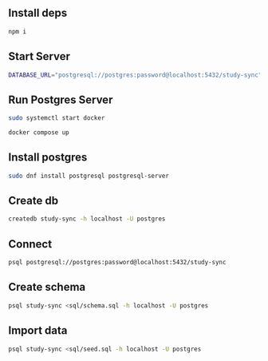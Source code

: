 ## Install deps

```sh
npm i
```

## Start Server

```sh
DATABASE_URL="postgresql://postgres:password@localhost:5432/study-sync" PORT=4567 npm start
```

## Run Postgres Server
```sh
sudo systemctl start docker
```

```sh
docker compose up
```

## Install postgres
```sh
sudo dnf install postgresql postgresql-server
```

## Create db

```sh
createdb study-sync -h localhost -U postgres
```

## Connect 
```sh
psql postgresql://postgres:password@localhost:5432/study-sync
```

## Create schema

```sh
psql study-sync <sql/schema.sql -h localhost -U postgres
```

## Import data

```sh
psql study-sync <sql/seed.sql -h localhost -U postgres
```